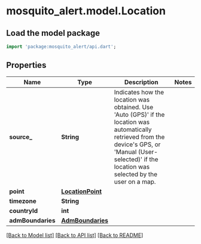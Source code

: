 # mosquito_alert.model.Location

## Load the model package
```dart
import 'package:mosquito_alert/api.dart';
```

## Properties
Name | Type | Description | Notes
------------ | ------------- | ------------- | -------------
**source_** | **String** | Indicates how the location was obtained. Use 'Auto (GPS)' if the location was automatically retrieved from the device's GPS, or 'Manual (User-selected)' if the location was selected by the user on a map. | 
**point** | [**LocationPoint**](LocationPoint.md) |  | 
**timezone** | **String** |  | 
**countryId** | **int** |  | 
**admBoundaries** | [**AdmBoundaries**](AdmBoundaries.md) |  | 

[[Back to Model list]](../README.md#documentation-for-models) [[Back to API list]](../README.md#documentation-for-api-endpoints) [[Back to README]](../README.md)


